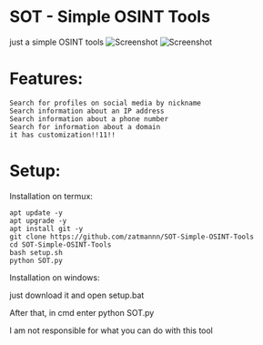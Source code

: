 # SOT - Simple OSINT Tools
just a simple OSINT tools
![Screenshot](https://github.com/zatmannn/SOT-Simple-OSINT-Tools/blob/main/images/Screenshot_pc.jpg) ![Screenshot](https://github.com/zatmannn/SOT-Simple-OSINT-Tools/blob/main/images/Screenshot_termux.jpg)


# Features:

    Search for profiles on social media by nickname
    Search information about an IP address 
    Search information about a phone number
    Search for information about a domain
    it has customization!!11!!


# Setup:

Installation on termux:

    apt update -y
    apt upgrade -y
    apt install git -y
    git clone https://github.com/zatmannn/SOT-Simple-OSINT-Tools
    cd SOT-Simple-OSINT-Tools
    bash setup.sh
    python SOT.py

Installation on windows:

just download it and open setup.bat

Аfter that, in cmd enter python SOT.py


I am not responsible for what you can do with this tool
